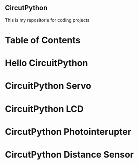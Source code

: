 ## CircutPython
This is my repositorie for coding projects 

# Table of Contents 






# Hello CircuitPython
# CircuitPython Servo 
# CircuitPython LCD
# CircutPython Photointerupter 
# CircutPython Distance Sensor 
